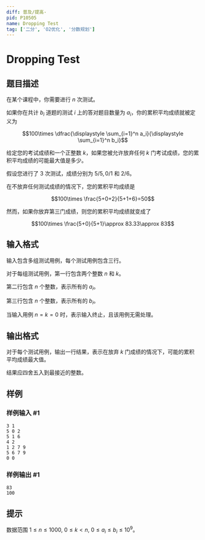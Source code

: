 ```yaml
---
diff: 普及/提高-
pid: P10505
name: Dropping Test
tag: ['二分', 'O2优化', '分数规划']
---
```

# Dropping Test
## 题目描述

在某个课程中，你需要进行 $n$ 次测试。 

如果你在共计 $b_i$ 道题的测试 $i$ 上的答对题目数量为 $a_i$，你的累积平均成绩就被定义为

$$100\times \dfrac{\displaystyle \sum_{i=1}^n a_i}{\displaystyle \sum_{i=1}^n b_i}$$

给定您的考试成绩和一个正整数 $k$，如果您被允许放弃任何 $k$ 门考试成绩，您的累积平均成绩的可能最大值是多少。

假设您进行了 $3$ 次测试，成绩分别为 $5/5,0/1$ 和 $2/6$。

在不放弃任何测试成绩的情况下，您的累积平均成绩是

$$100\times \frac{5+0+2}{5+1+6}=50$$

然而，如果你放弃第三门成绩，则您的累积平均成绩就变成了

$$100\times \frac{5+0}{5+1}\approx 83.33\approx 83$$
## 输入格式

输入包含多组测试用例，每个测试用例包含三行。

对于每组测试用例，第一行包含两个整数 $n$ 和 $k$。

第二行包含 $n$ 个整数，表示所有的 $a_i$。

第三行包含 $n$ 个整数，表示所有的 $b_i$。

当输入用例 $n=k=0$ 时，表示输入终止，且该用例无需处理。
## 输出格式

对于每个测试用例，输出一行结果，表示在放弃 $k$ 门成绩的情况下，可能的累积平均成绩最大值。

结果应四舍五入到最接近的整数。
## 样例

### 样例输入 #1
```
3 1
5 0 2
5 1 6
4 2
1 2 7 9
5 6 7 9
0 0
```
### 样例输出 #1
```
83
100
```
## 提示

数据范围 $1 \le n \le 1000$, $0 \le k < n$, $0 \le a_i \le b_i \le 10^9$。
